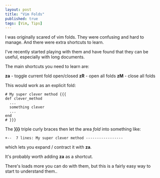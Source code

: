 ```yaml
---
layout: post
title: "Vim Folds"
published: true
tags: [Vim, Tips]
---
```


I was originally scared of vim folds. They were confusing and hard to manage. And there were extra shortcuts to learn.

I've recently started playing with them and have found that they can be useful, especially with long documents.

The main shortcuts you need to learn are:

**za**  -  toggle current fold open/closed
**zR**  -  open all folds
**zM**  -  close all folds

This would work as an explicit fold:

    # My super clever method {{{
    def clever_method
      ...
      something clever
      ...
    end
    # }}}

The **}}}** triple curly braces then let the area *fold* into something like:

    +--  7 lines: My super clever method -----------------

which lets you expand / contract it with **za**.

It's probably worth adding **za** as a shortcut.

There's loads more you can do with them, but this is a fairly easy way to start to understand them..
